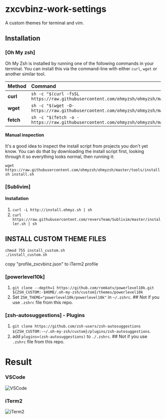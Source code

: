 # zxcvbinz-work-settings
A custom themes for terminal and vim.
## Installation
### [Oh My zsh]

Oh My Zsh is installed by running one of the following commands in your terminal. You can install this via the command-line with either `curl`, `wget` or another similar tool.

| Method    | Command                                                                                           |
|:----------|:--------------------------------------------------------------------------------------------------|
| **curl**  | `sh -c "$(curl -fsSL https://raw.githubusercontent.com/ohmyzsh/ohmyzsh/master/tools/install.sh)"` |
| **wget**  | `sh -c "$(wget -O- https://raw.githubusercontent.com/ohmyzsh/ohmyzsh/master/tools/install.sh)"`   |
| **fetch** | `sh -c "$(fetch -o - https://raw.githubusercontent.com/ohmyzsh/ohmyzsh/master/tools/install.sh)"` |

#### Manual inspection

It's a good idea to inspect the install script from projects you don't yet know. You can do
that by downloading the install script first, looking through it so everything looks normal,
then running it:
```shell
wget https://raw.githubusercontent.com/ohmyzsh/ohmyzsh/master/tools/install.sh
sh install.sh
```
### [Sublivim]
#### Installation 
1.  `curl -L http://install.ohmyz.sh | sh`
2.	`curl https://raw.githubusercontent.com/reversTeam/Sublivim/master/installer.sh | sh`
## INSTALL CUSTOM THEME FILES 
```shell
chmod 755 install_custom.sh
./install_custom.sh 
```
copy "profile_zxcvbinz.json" to iTerm2 profile
### [powerlevel10k]
1. `git clone --depth=1 https://github.com/romkatv/powerlevel10k.git ${ZSH_CUSTOM:-$HOME/.oh-my-zsh/custom}/themes/powerlevel10k`
2. Set `ZSH_THEME="powerlevel10k/powerlevel10k"` in `~/.zshrc`. ## Not if you use `.zshrc` file from this repo.

### [zsh-autosuggestions] - Plugins

1. `git clone https://github.com/zsh-users/zsh-autosuggestions ${ZSH_CUSTOM:-~/.oh-my-zsh/custom}/plugins/zsh-autosuggestions`.
2. add `plugins=(zsh-autosuggestions)` to `./.zshrc`. ## Not if you use `.zshrc` file from this repo.

# Result

### VSCode

![VSCode](https://i.imgur.com/dWHiFPn.png)

### iTerm2

![iTerm2](https://i.imgur.com/cY09eJ4.png)

